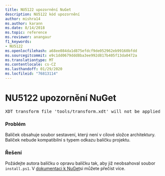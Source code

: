 ```yaml
---
title: NU5122 upozornění NuGet
description: NU5122 kód upozornění
author: mishra14
ms.author: karann
ms.date: 8/14/2018
ms.topic: reference
ms.reviewer: anangaur
f1_keywords:
- NU5122
ms.openlocfilehash: a68ee084da1d875efdcf9de052962eb99160bfdd
ms.sourcegitcommit: e9c1dd0679ddd8ba3ee992d817b405f13da0472a
ms.translationtype: MT
ms.contentlocale: cs-CZ
ms.lasthandoff: 01/29/2020
ms.locfileid: "76813114"
---
```

# <a name="nuget-warning-nu5122"></a>NU5122 upozornění NuGet
<pre>XDT transform file 'tools/transform.xdt' will not be applied when the package is installed after the migration.</pre>

### <a name="issue"></a>Problém

Balíček obsahuje soubor sestavení, který není v cílové složce architektury. Balíček nebude kompatibilní s typem odkazu balíčku projektu.


### <a name="solution"></a>Řešení

Požádejte autora balíčku o opravu balíčku tak, aby již neobsahoval soubor `install.ps1`. V [dokumentaci k NuGet](../../consume-packages/migrate-packages-config-to-package-reference.md)si můžete přečíst více.
